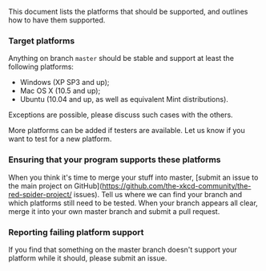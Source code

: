 This document lists the platforms that should be supported, and
outlines how to have them supported.


### Target platforms ###

Anything on branch `master` should be stable and support at least the
following platforms:
 -  Windows (XP SP3 and up);
 -  Mac OS X (10.5 and up);
 -  Ubuntu (10.04 and up, as well as equivalent Mint distributions).

Exceptions are possible, please discuss such cases with the others.

More platforms can be added if testers are available. Let us know if
you want to test for a new platform.


### Ensuring that your program supports these platforms ###

When you think it's time to merge your stuff into master, [submit an
issue to the main project on
GitHub](https://github.com/the-xkcd-community/the-red-spider-project/
issues). Tell us where we can find your branch and which platforms
still need to be tested. When your branch appears all clear, merge it
into your own master branch and submit a pull request.


### Reporting failing platform support ###

If you find that something on the master branch doesn't support your
platform while it should, please submit an issue.
